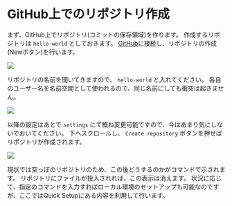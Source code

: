 # GitHub上でのリポジトリ作成

まず、GitHub上でリポジトリ(コミットの保存領域)を作ります。
作成するリポジトリは `hello-world` としておきます。
[GitHub](https://github.com/)に接続し、リポジトリの作成(Newボタン)を行います。

![](images/new.png)

リポジトリの名前を聞いてきますので、 `hello-world` と入れてください。
各自のユーザー名を名前空間として使われるので、同じ名前にしても衝突は起きません。

![](images/new-repo.png)

以降の設定はあとで `settings` にて概ね変更可能ですので、今はあまり気にしないでおいてください。
下へスクロールし、 `Create repository` ボタンを押せばリポジトリが作成されます。

![](images/created.png)

現状では空っぽのリポジトリのため、この後どうするのかがコマンドで示されます。
リポジトリにファイルが投入されれば、この表示は消えます。
状況に応じて、指定のコマンドを入力すればローカル環境のセットアップも可能なのですが、ここではQuick Setupにある内容を利用して行います。




